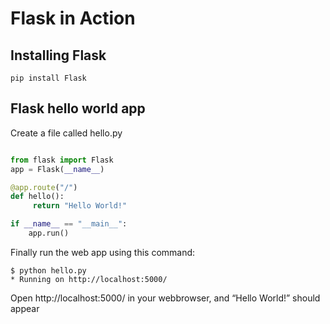 # Flask in Action

##  Installing  Flask

```
pip install Flask
```

## Flask hello world app

Create a file called hello.py

```python

from flask import Flask
app = Flask(__name__)

@app.route("/")
def hello():
     return "Hello World!"

if __name__ == "__main__":
    app.run()
```
Finally run the web app using this command:
```
$ python hello.py
* Running on http://localhost:5000/
```

Open http://localhost:5000/ in your webbrowser, and “Hello World!” should appear



